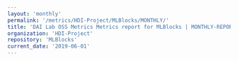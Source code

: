 ```yaml
---
layout: 'monthly'
permalink: '/metrics/HDI-Project/MLBlocks/MONTHLY/'
title: 'DAI Lab OSS Metrics Metrics report for MLBlocks | MONTHLY-REPORT-2019-06-01'
organization: 'HDI-Project'
repository: 'MLBlocks'
current_date: '2019-06-01'
---
```

